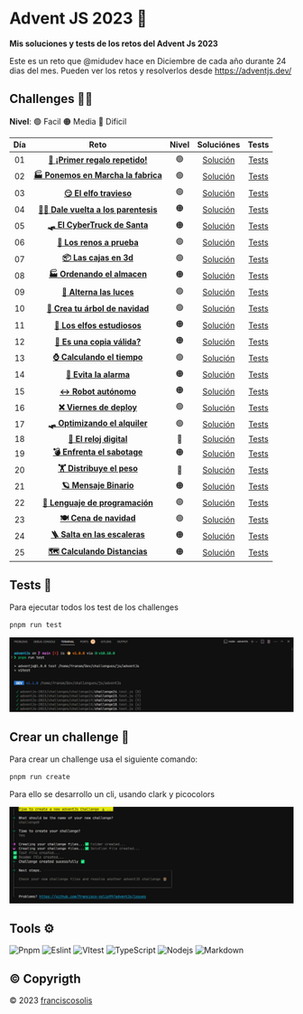 # Advent JS 2023 🌲
**Mis soluciones y tests de los retos del Advent Js 2023**


Este es un reto que @midudev hace en Diciembre de cada año durante 24 dias del mes. Pueden ver los retos y resolverlos desde https://adventjs.dev/

## Challenges 🧑‍🎄

**Nivel**: 🟢 Facil 🟠 Media 🔴 Dificil

| Día | Reto | Nivel | Soluciónes | Tests |
| :-: | :---------------------------------------------------------------------------: | :--------: | :---------------------------------------------------------------------: | :---: |
| 01  | [**🎁 ¡Primer regalo repetido!**](https://adventjs.dev/es/challenges/2023/1)     |     🟢     | [Solución](./adventJs-2023/challenges/challenge1/challenge1.ts) | [Tests](./adventJs-2023/challenges/challenge1/challenge1.test.js) |
| 02  | [**🏭 Ponemos en Marcha la fabrica**](https://adventjs.dev/es/challenges/2023/2) |     🟢     | [Solución](./adventJs-2023/challenges/challenge2/challenge2.ts) | [Tests](./adventJs-2023/challenges/challenge2/challenge2.test.js) |
| 03  | [**😏 El elfo travieso**](https://adventjs.dev/es/challenges/2023/3)             |     🟢     | [Solución](./adventJs-2023/challenges/challenge3/challenge3.ts) | [Tests](./adventJs-2023/challenges/challenge3/challenge3.test.js) |
| 04  | [**😵‍💫 Dale vuelta a los parentesis**](https://adventjs.dev/es/challenges/2023/4) |     🟠     | [Solución](./adventJs-2023/challenges/challenge4/challenge4.ts) | [Tests](./adventJs-2023/challenges/challenge4/challenge4.test.js) |
| 05  | [**🛷 El CyberTruck de Santa**](https://adventjs.dev/es/challenges/2023/5)       |     🟠     | [Solución](./adventJs-2023/challenges/challenge5/challenge5.ts) | [Tests](./adventJs-2023/challenges/challenge5/challenge5.test.js) |
| 06  | [**🦌 Los renos a prueba**](https://adventjs.dev/es/challenges/2023/6)           |     🟢     | [Solución](./adventJs-2023/challenges/challenge6/challenge6.ts) | [Tests](./adventJs-2023/challenges/challenge6/challenge6.test.js) |
| 07  | [**📦 Las cajas en 3d**](https://adventjs.dev/es/challenges/2023/7)              |     🟢     | [Solución](./adventJs-2023/challenges/challenge7/challenge7.ts) | [Tests](./adventJs-2023/challenges/challenge7/challenge7.test.js) |
| 08  | [**🏭 Ordenando el almacen**](https://adventjs.dev/es/challenges/2023/8)         |     🟠     | [Solución](./adventJs-2023/challenges/challenge8/challenge8.ts) | [Tests](./adventJs-2023/challenges/challenge8/challenge8.test.js) |
| 09  | [**🚦 Alterna las luces**](https://adventjs.dev/es/challenges/2023/9)            |     🟢     | [Solución](./adventJs-2023/challenges/challenge9/challenge9.ts) | [Tests](./adventJs-2023/challenges/challenge9/challenge9.test.js) |
| 10  | [**🎄 Crea tu árbol de navidad**](https://adventjs.dev/es/challenges/2023/10)    |     🟢     | [Solución](./adventJs-2023/challenges/challenge10/challenge10.ts) | [Tests](./adventJs-2023/challenges/challenge10/challenge10.test.js) |
| 11  | [**📖 Los elfos estudiosos**](https://adventjs.dev/es/challenges/2023/11)        |     🟠     | [Solución](./adventJs-2023/challenges/challenge11/challenge11.ts) | [Tests](./adventJs-2023/challenges/challenge11/challenge11.test.js) |
| 12  | [**📸 Es una copia válida?**](https://adventjs.dev/es/challenges/2023/12)        |     🟠     | [Solución](./adventJs-2023/challenges/challenge12/challenge12.ts) | [Tests](./adventJs-2023/challenges/challenge12/challenge12.test.js) |
| 13  | [**⌚ Calculando el tiempo**](https://adventjs.dev/es/challenges/2023/13)        |     🟢     | [Solución](./adventJs-2023/challenges/challenge13/challenge13.ts) | [Tests](./adventJs-2023/challenges/challenge13/challenge13.test.js) |
| 14  | [**🚨 Evita la alarma**](https://adventjs.dev/es/challenges/2023/14)             |     🟠     | [Solución](./adventJs-2023/challenges/challenge14/challenge14.ts) | [Tests](./adventJs-2023/challenges/challenge14/challenge14.test.js) |
| 15  | [**↔️ Robot autónomo**](https://adventjs.dev/es/challenges/2023/15)               |     🟠     | [Solución](./adventJs-2023/challenges/challenge15/challenge15.ts) | [Tests](./adventJs-2023/challenges/challenge15/challenge15.test.js) |
| 16  | [**❌ Viernes de deploy**](https://adventjs.dev/es/challenges/2023/16)           |     🟢     | [Solución](./adventJs-2023/challenges/challenge16/challenge16.ts) | [Tests](./adventJs-2023/challenges/challenge16/challenge16.test.js) |
| 17  | [**🛷 Optimizando el alquiler**](https://adventjs.dev/es/challenges/2023/17)     |     🟢     | [Solución](./adventJs-2023/challenges/challenge17/challenge17.ts) | [Tests](./adventJs-2023/challenges/challenge17/challenge17.test.js) |
| 18  | [**🔢 El reloj digital**](https://adventjs.dev/es/challenges/2023/18)            |     🔴     | [Solución](./adventJs-2023/challenges/challenge18/challenge18.ts) | [Tests](./adventJs-2023/challenges/challenge18/challenge18.test.js) |
| 19  | [**💣 Enfrenta el sabotage**](https://adventjs.dev/es/challenges/2023/19)        |     🟠     | [Solución](./adventJs-2023/challenges/challenge19/challenge19.ts) | [Tests](./adventJs-2023/challenges/challenge19/challenge19.test.js) |
| 20  | [**🏋️ Distribuye el peso**](https://adventjs.dev/es/challenges/2023/20)          |     🔴     | [Solución](./adventJs-2023/challenges/challenge9/challenge20.ts) | [Tests](./adventJs-2023/challenges/challenge20/challenge20.test.js) |
| 21  | [**🪐 Mensaje Binario**](https://adventjs.dev/es/challenges/2023/21)             |     🟠     | [Solución](./adventJs-2023/challenges/challenge21/challenge21.ts) | [Tests](./adventJs-2023/challenges/challenge21/challenge21.test.js) |
| 22  | [**🚂 Lenguaje de programación**](https://adventjs.dev/es/challenges/2023/22)    |     🟢     | [Solución](./adventJs-2023/challenges/challenge22/challenge22.ts) | [Tests](./adventJs-2023/challenges/challenge22/challenge22.test.js) |
| 23  | [**🍽️ Cena de navidad**](https://adventjs.dev/es/challenges/2023/23)             |     🟢     | [Solución](./adventJs-2023/challenges/challenge23/challenge23.ts) | [Tests](./adventJs-2023/challenges/challenge23/challenge23.test.js) |
| 24  | [**🪜 Salta en las escaleras**](https://adventjs.dev/es/challenges/2023/24)      |     🟠     | [Solución](./adventJs-2023/challenges/challenge24/challenge24.ts) | [Tests](./adventJs-2023/challenges/challenge24/challenge24.test.js) |
| 25  | [**🗺️ Calculando Distancias**](https://adventjs.dev/es/challenges/2023/25)       |     🟠     | [Solución](./adventJs-2023/challenges/challenge25/challenge25.ts) | [Tests](./adventJs-2023/challenges/challenge25/challenge25.test.js) |



## Tests 🧪
Para ejecutar todos los test de los challenges
```bash
pnpm run test
```
![Tests](image.png)


## Crear un challenge 🚀
Para crear un challenge usa el siguiente comando:
```bash
pnpm run create
```

Para ello se desarrollo un cli, usando clark y picocolors

![Create challenge](image-2.png)



## Tools ⚙️

![Pnpm](https://img.shields.io/badge/-Pnpm-F69220?style=flat-square&logo=pnpm&logoColor=white)
![Eslint](https://img.shields.io/badge/-Eslint-4B32C3?style=flat-square&logo=eslint&logoColor=white)
![VItest](https://img.shields.io/badge/-Vitest-6E9F18?style=flat-square&logo=vitest&logoColor=white)
![TypeScript](https://img.shields.io/badge/-Typescript-3178C6?style=flat-square&logo=typescript&logoColor=white)
![Nodejs](https://img.shields.io/badge/-NodeJs-339933?style=flat-square&logo=node.js&logoColor=white)
![Markdown](https://img.shields.io/badge/-Markdown-000000?style=flat-square&logo=markdown&logoColor=white)


## ©️ Copyrigth

© 2023 [franciscosolis](https://github.com/francisco-solis99)

